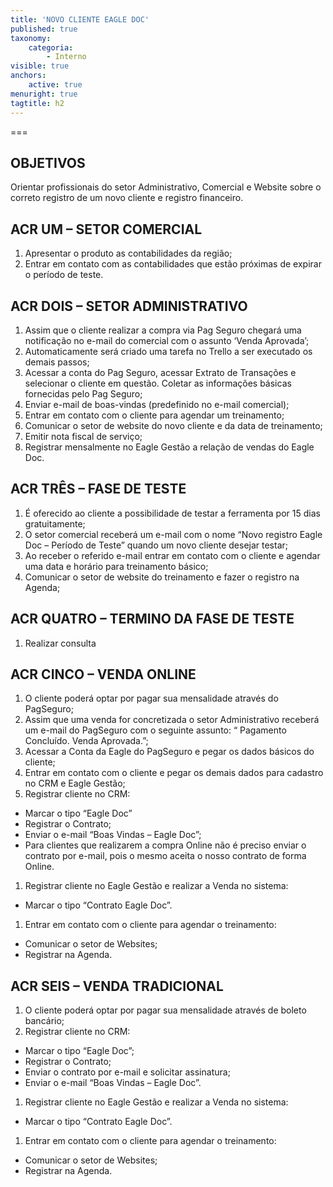 ```yaml
---
title: 'NOVO CLIENTE EAGLE DOC'
published: true
taxonomy:
    categoria:
        - Interno
visible: true
anchors:
    active: true
menuright: true
tagtitle: h2
---
```


===

## OBJETIVOS
Orientar profissionais do setor Administrativo, Comercial e Website sobre o correto registro de um novo cliente e registro financeiro.

## ACR UM – SETOR COMERCIAL
1. Apresentar o produto as contabilidades da região;
1. Entrar em contato com as contabilidades que estão próximas de expirar o período de teste. 

## ACR DOIS – SETOR ADMINISTRATIVO
1. Assim que o cliente realizar a compra via Pag Seguro chegará uma notificação no e-mail do comercial com o assunto ‘Venda Aprovada’;
1. Automaticamente será criado uma tarefa no Trello a ser executado os demais passos;
1. Acessar a conta do Pag Seguro, acessar Extrato de Transações e selecionar o cliente em questão. Coletar as informações básicas fornecidas pelo Pag Seguro;
1. Enviar e-mail de boas-vindas (predefinido no e-mail comercial);
1. Entrar em contato com o cliente para agendar um treinamento;
1. Comunicar o setor de website do novo cliente e da data de treinamento;
1. Emitir nota fiscal de serviço;
1. Registrar mensalmente no Eagle Gestão a relação de vendas do Eagle Doc.

## ACR TRÊS – FASE DE TESTE
1. É oferecido ao cliente a possibilidade de testar a ferramenta por 15 dias gratuitamente;
1. O setor comercial receberá um e-mail com o nome “Novo registro Eagle Doc – Período de Teste” quando um novo cliente desejar testar;
1. Ao receber o referido e-mail entrar em contato com o cliente e agendar uma data e horário para treinamento básico;
1. Comunicar o setor de website do treinamento e fazer o registro na Agenda;

## ACR QUATRO – TERMINO DA FASE DE TESTE
1. Realizar consulta 

## ACR CINCO – VENDA ONLINE
1. O cliente poderá optar por pagar sua mensalidade através do PagSeguro;
1. Assim que uma venda for concretizada o setor Administrativo receberá um e-mail do PagSeguro com o seguinte assunto: “ Pagamento Concluído. Venda Aprovada.”;
1. Acessar a Conta da Eagle do PagSeguro e pegar os dados básicos do cliente;
1. Entrar em contato com o cliente e pegar os demais dados para cadastro no CRM e Eagle Gestão;
1. Registrar cliente no CRM:
- Marcar o tipo “Eagle Doc”
- Registrar o Contrato;
- Enviar o e-mail “Boas Vindas – Eagle Doc”;
- Para clientes que realizarem a compra Online não é preciso enviar o contrato por e-mail, pois o mesmo aceita o nosso contrato de forma Online.
1. Registrar cliente no Eagle Gestão e realizar a Venda no sistema:
- Marcar o tipo “Contrato Eagle Doc”.
1. Entrar em contato com o cliente para agendar o treinamento:
- Comunicar o setor de Websites;
- Registrar na Agenda.

## ACR SEIS – VENDA TRADICIONAL
1. O cliente poderá optar por pagar sua mensalidade através de boleto bancário;
1. Registrar cliente no CRM:
- Marcar o tipo “Eagle Doc”;
- Registrar o Contrato;
- Enviar o contrato por e-mail e solicitar assinatura;
- Enviar o e-mail “Boas Vindas – Eagle Doc”.
1. Registrar cliente no Eagle Gestão e realizar a Venda no sistema:
- Marcar o tipo “Contrato Eagle Doc”.
1. Entrar em contato com o cliente para agendar o treinamento:
- Comunicar o setor de Websites;
- Registrar na Agenda.